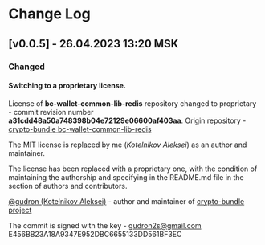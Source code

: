# Change Log

## [v0.0.5] - 26.04.2023 13:20 MSK

### Changed

#### Switching to a proprietary license.
License of **bc-wallet-common-lib-redis** repository changed to proprietary - commit revision number **a31cdd48a50a748398b04e72129e06600af403aa**.
Origin repository - [crypto-bundle bc-wallet-common-lib-redis](https://github.com/crypto-bundle/bc-wallet-common-lib-redis)

The MIT license is replaced by me (_Kotelnikov Aleksei_) as an author and maintainer.

The license has been replaced with a proprietary one, with the condition of maintaining the authorship
and specifying in the README.md file in the section of authors and contributors.

[@gudron (Kotelnikov Aleksei)](https://github.com/gudron) - author and maintainer of [crypto-bundle project](https://github.com/crypto-bundle)


The commit is signed with the key -
gudron2s@gmail.com
E456BB23A18A9347E952DBC6655133DD561BF3EC